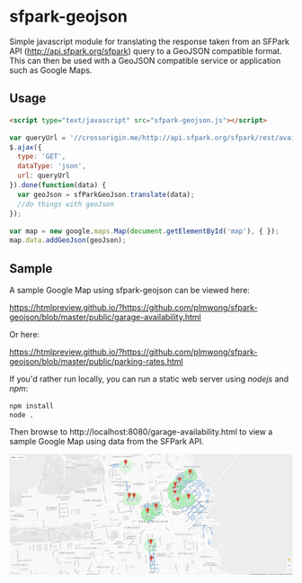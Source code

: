 # sfpark-geojson

Simple javascript module for translating the response taken from an SFPark API (http://api.sfpark.org/sfpark) query to a GeoJSON compatible format. This can then be used with a GeoJSON compatible
service or application such as Google Maps.

## Usage
```html
<script type="text/javascript" src="sfpark-geojson.js"></script>
```

```javascript
var queryUrl = '//crossorigin.me/http://api.sfpark.org/sfpark/rest/availabilityservice?radius=3.0&uom=mile&response=json';
$.ajax({
  type: 'GET',
  dataType: 'json',
  url: queryUrl
}).done(function(data) {
  var geoJson = sfParkGeoJson.translate(data);
  //do things with geoJson
});
```

```javascript
var map = new google.maps.Map(document.getElementById('map'), { });
map.data.addGeoJson(geoJson);
```

## Sample

A sample Google Map using sfpark-geojson can be viewed here:

  https://htmlpreview.github.io/?https://github.com/plmwong/sfpark-geojson/blob/master/public/garage-availability.html

Or here:

  https://htmlpreview.github.io/?https://github.com/plmwong/sfpark-geojson/blob/master/public/parking-rates.html

If you'd rather run locally, you can run a static web server using _nodejs_ and _npm_:

```shell
npm install
node .
```

Then browse to http://localhost:8080/garage-availability.html to view a sample Google Map using data from the SFPark API.

![Sample Google Map](assets/sample.png)
